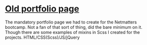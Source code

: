 # [Old portfolio page](https://lesovikova.github.io/portfolio/index.html)
The mandatory portfolio page we had to create for the Netmatters bootcamp. Not a fan of that sort of thing, did the bare minimum on it. Though there are some examples of mixins in Scss I created for the projects.
HTML/CSS(Scss)/JS/jQuery
